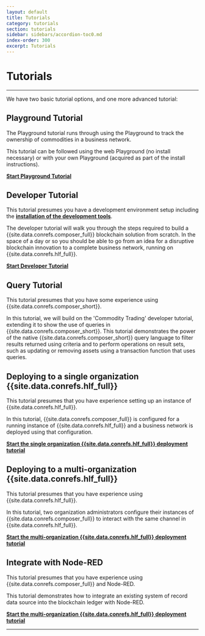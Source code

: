 ```yaml
---
layout: default
title: Tutorials
category: tutorials
section: tutorials
sidebar: sidebars/accordion-toc0.md
index-order: 300
excerpt: Tutorials
---
```


# Tutorials

---

We have two basic tutorial options, and one more advanced tutorial:

## Playground Tutorial

The Playground tutorial runs through using the Playground to track the ownership of commodities in a business network.

This tutorial can be followed using the web Playground (no install necessary) or with your own Playground (acquired as part of the install instructions).

[**Start Playground Tutorial**](../tutorials/playground-tutorial.html)

## Developer Tutorial

This tutorial presumes you have a development environment setup including the [**installation of the development tools**](../installing/development-tools.html).

The developer tutorial will walk you through the steps required to build a {{site.data.conrefs.composer_full}} blockchain solution from scratch. In the space of a day or so you should be able to go from an idea for a disruptive blockchain innovation to a complete business network, running on {{site.data.conrefs.hlf_full}}.

[**Start Developer Tutorial**](../tutorials/developer-tutorial.html)

## Query Tutorial

This tutorial presumes that you have some experience using {{site.data.conrefs.composer_short}}.

In this tutorial, we will build on the 'Commodity Trading' developer tutorial, extending it to show the use of queries in {{site.data.conrefs.composer_short}}. This tutorial demonstrates the power of the native {{site.data.conrefs.composer_short}} query language to filter results returned using criteria and to perform operations on result sets, such as updating or removing assets using a transaction function that uses queries.

## Deploying to a single organization {{site.data.conrefs.hlf_full}}

This tutorial presumes that you have experience setting up an instance of {{site.data.conrefs.hlf_full}}.

In this tutorial, {{site.data.conrefs.composer_full}} is configured for a running instance of {{site.data.conrefs.hlf_full}} and a business network is deployed using that configuration.

[**Start the single organization {{site.data.conrefs.hlf_full}} deployment tutorial**](../tutorials/deploy-to-fabric-single-org.html)

## Deploying to a multi-organization {{site.data.conrefs.hlf_full}}

This tutorial presumes that you have experience using {{site.data.conrefs.hlf_full}}.

In this tutorial, two organization administrators configure their instances of {{site.data.conrefs.composer_full}} to interact with the same channel in {{site.data.conrefs.hlf_full}}.

[**Start the multi-organization {{site.data.conrefs.hlf_full}} deployment tutorial**](../tutorials/deploy-to-fabric-multi-org.html)

## Integrate with Node-RED

This tutorial presumes that you have experience using {{site.data.conrefs.composer_full}} and Node-RED.

This tutorial demonstrates how to integrate an existing system of record data source into the blockchain ledger with Node-RED.

[**Start the multi-organization {{site.data.conrefs.hlf_full}} deployment tutorial**](../tutorials/nodered-tutorial.html)


---
